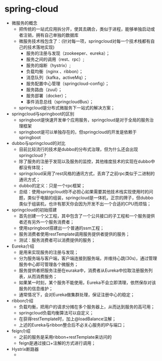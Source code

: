 # spring-cloud
* 微服务的概念
  - 把传统的一站式应用拆分开，使其去耦合，类似于进程，能够单独启动或者注销，拥有自己单独的数据库
  - 微服务技术栈包含了：(针对每一项，springcloud对每一个技术栈都有自己的技术落地实现)
    * 服务的注册与发现（zookeeper、eureka）；
    * 服务之间的调用（rest、rpc）;
    * 服务的熔断（hystrix）;
    * 负载均衡（nginx 、ribbon）；
    * 消息队列（kafka，activeMq）；
    * 服务配置中心管理（springcloud-config）；
    * 服务路由（zuul）；
    * 服务部署（docker）；
    * 事件消息总线（springcloudBus）；
  - springcloud是分布式微服务下一站式的解决方案；
* springcloud与springboot的区别
  - springboot是快速开发单个应用服务，springcloud是对于全局的服务治理框架
  - springboot是可以单独存在的，但springcloud的开发是依赖于springboot
* dubbo与springcloud的对比
  - 目前比较流行的技术是dubbo的分布式治理，但为什么还会出现springcloud？
  - 除了服务的注册于发现以及服务的监控，其他维度技术的实现在dubbo中都没有体现；
  - springcloud采用了rest风格的通讯方式，丢弃了之前rpc类似于二进制的通讯方式；
  - dubbo的定义：只是一个rpc框架；
  - 总结：使用springcloud你不必担心如果需要其他技术栈实现使用时的问题，类似于电脑的组装，springcloud是一体机，正宗的牌子，但dubbo类似于组装机，也许有那天你会因为开发不出一个合适的CPU而烦恼；
* springcloud的初始搭建
  - 首先创建一个父工程，其中包含了一个公共接口的子工程和一个服务提供者还有另外一个服务消费者；
  - 使用springboot搭建出一个普通的ssm工程；
  - 服务消费者使用restTemplate调用服务提供者提供的服务；
  - 测试：服务消费者可以消费提供的服务；
* Eureka介绍
  - 是用来实现服务的注册与发现；
  - 分为服务端与客户端，客户端连接到服务端，并维持心跳(30s)，通过管理服务中心即可管理各个微服务；
  - 服务提供者把服务注册在euraka中，消费者从Eureka中拉取注册服务列表，从而消费服务；
  - 如果某一时刻，某个服务不能使用，Eureka不会立即清理，依然保存对该服务的信息维护；
  - 通常情况下，会对Eureka做集群处理，保证注册中心的稳定；
* ribbon介绍
  - 负载均衡，把用户的请求分摊在多个服务器上，从而达到服务的高可用；
  - springcloud负载均衡算法可以自定义；
  - 在获得restTemplate时，加上@loadBalance注解；
  - 上述的Eureka与ribbon整合后不必关心服务的IP与端口；
* feign介绍
  - 之前的服务是采用ribbon+restTemplate来访问的
  - feign是通过接口+注解的方式进行调用；
* Hystrix断路器
  - ​
